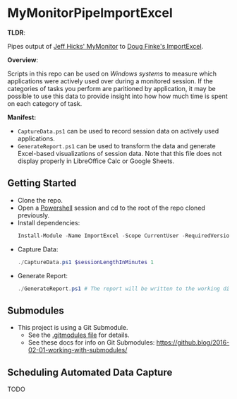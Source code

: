 # MyMonitorPipeImportExcel

**TLDR**: 

Pipes output of [Jeff Hicks' MyMonitor](https://github.com/jdhitsolutions/MyMonitor) to [Doug Finke's ImportExcel](https://github.com/dfinke/ImportExcel). 

**Overview**: 

Scripts in this repo can be used on _Windows systems_ to measure which applications were actively used over during a monitored session. If the categories of tasks you perform are paritioned by application, it may be possible to use this data to provide insight into how how much time is spent on each category of task.

**Manifest:**
- `CaptureData.ps1` can be used to record session data on actively used applications.
- `GenerateReport.ps1` can be used to transform the data and generate Excel-based visualizations of session data. Note that this file does not display properly in LibreOffice Calc or Google Sheets.

## Getting Started
- Clone the repo.
- Open a [Powershell](https://github.com/PowerShell/PowerShell#get-powershell) session and cd to the root of the repo cloned previously.
- Install dependencies:
    ``` ps1
    Install-Module -Name ImportExcel -Scope CurrentUser -RequiredVersion '7.8.4'
    ```
- Capture Data:
    ``` ps1
    ./CaptureData.ps1 $sessionLengthInMinutes 1
    ```
- Generate Report:
    ``` ps1
    ./GenerateReport.ps1 # The report will be written to the working directory.
    ```

## Submodules
- This project is using a Git Submodule. 
    - See the [.gitmodules file](./.gitmodules) for details.
    - See these docs for info on Git Submodules: https://github.blog/2016-02-01-working-with-submodules/

## Scheduling Automated Data Capture
TODO

